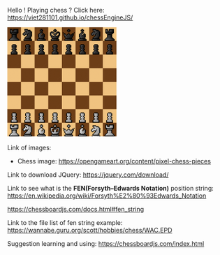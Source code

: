 Hello !
Playing chess ?
Click here: https://viet281101.github.io/chessEngineJS/

[![alt text](./images/preview_chess_image.png)](https://viet281101.github.io/chessEngineJS/)


Link of images:
- Chess image: https://opengameart.org/content/pixel-chess-pieces


Link to download JQuery:
https://jquery.com/download/



Link to see what is the **FEN(Forsyth–Edwards Notation)** position string: 
https://en.wikipedia.org/wiki/Forsyth%E2%80%93Edwards_Notation

https://chessboardjs.com/docs.html#fen_string



Link to the file list of fen string example:
https://wannabe.guru.org/scott/hobbies/chess/WAC.EPD


Suggestion learning and using:
https://chessboardjs.com/index.html
